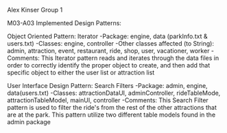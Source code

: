 Alex Kinser
Group 1

M03-A03 Implemented Design Patterns:

Object Oriented Pattern: Iterator
    -Package: engine, data (parkInfo.txt & users.txt)
    -Classes: engine, controller
    -Other classes affected (to String): admin, attraction, 
    event, restaurant, ride, shop, user, vacationer, worker
    -Comments: This Iterator pattern reads and iterates through the data files
    in order to correctly identify the proper object to create, and then add
    that specific object to either the user list or attraction list 

User Interface Design Pattern: Search Filters
    -Package: admin, engine, data(users.txt)
    -Classes: attractionDataUI, adminController, rideTableMode, attractionTableModel, mainUI, controller
    -Comments: This Search Filter pattern is used to filter the ride's
    from the rest of the other attractions that are at the park. This
    pattern utilize two different table models found in the admin package